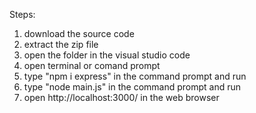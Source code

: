 Steps:
1.  download the source code 
2.  extract the zip file
3.  open the folder in the visual studio code
4.  open terminal or comand prompt
5.  type "npm i express" in the command prompt and run
6. type "node main.js" in the command prompt and run
7. open http://localhost:3000/ in the web browser